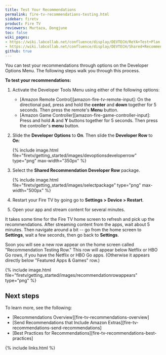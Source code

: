 ```yaml
---
title: Test Your Recommendations
permalink: fire-tv-recommendations-testing.html
sidebar: firetv
product: Fire TV
reviewers: Murtaza, Dongjune
toc: false
wiki_pages:
- https://wiki.labcollab.net/confluence/display/DEVTECH/ReYA+Test+Plan
- https://wiki.labcollab.net/confluence/display/DEVTECH/Shared+Recommendations+Test+Plan
github: true
---
```


You can test your recommendations through options on the Developer Options Menu. The following steps walk you through this process.

**To test your recommendations:**

1.  Activate the Developer Tools Menu using either of the following options:

    *   [Amazon Remote Control][amazon-fire-tv-remote-input]: On the directional pad, press and hold the **center** and **down** together for 5 seconds. Then press the remote's **Menu** button.
    *   [Amazon Game Controller][amazon-fire-game-controller-input]: Press and hold **A** and **Y** buttons together for 5 seconds. Then press the controller's **menu** button.

2.  Slide the **Developer Options** to **On**. Then slide the **Developer Row** to **On**:

    {% include image.html file="firetv/getting_started/images/devoptionsdeveloperrow" type="png" max-width="350px" %}

3.  Select the **Shared Recommendation Developer Row** package.

    {% include image.html file="firetv/getting_started/images/selectpackage" type="png" max-width="500px" %}

4.  Restart your Fire TV by going go to **Settings > Device > Restart**.
5.  Open your app and stream content for several minutes.

It takes some time for the Fire TV home screen to refresh and pick up the recommendations. After streaming content from the apps, wait about 5 minutes. Then navigate around a bit -- go from the home screen to **Settings**, wait a few seconds, then go back to **Settings**.

Soon you will see a new row appear on the home screen called "Recommendation Testing Row." This row will appear below Netflix or HBO Go rows, if you have the Netflix or HBO Go apps. (Otherwise it appears directly below "Featured Apps & Games" row.)

{% include image.html file="firetv/getting_started/images/recommendationrowappears" type="png" %}

## Next steps

To learn more, see the following:

* [Recommendations Overview][fire-tv-recommendations-overview]
* [Send Recommendations that Include Amazon Extras][fire-tv-recommendations-send-recommendations]
* [Best Practices for Recommendations][fire-tv-recommendations-best-practices]

{% include links.html %}
